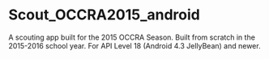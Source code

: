 # Scout_OCCRA2015_android
A scouting app built for the 2015 OCCRA Season.
Built from scratch in the 2015-2016 school year.
For API Level 18 (Android 4.3 JellyBean) and newer.

